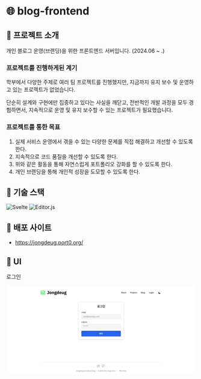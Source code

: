 # 🌐 blog-frontend

## 📌 프로젝트 소개

개인 블로그 운영(브랜딩)을 위한 프론트엔드 서버입니다. (2024.06 ~ .)

### 프로젝트를 진행하게된 계기

학부에서 다양한 주제로 여러 팀 프로젝트를 진행했지만, 지금까지 유지 보수 및 운영하고 있는 프로젝트가 없었습니다.

단순히 설계와 구현에만 집중하고 있다는 사실을 깨닫고, 전반적인 개발 과정을 모두 경험하면서, 지속적으로 운영 및 유지 보수할 수 있는 프로젝트가 필요했습니다.

### 프로젝트를 통한 목표

1. 실제 서비스 운영에서 겪을 수 있는 다양한 문제를 직접 해결하고 개선할 수 있도록 한다.
2. 지속적으로 코드 품질을 개선할 수 있도록 한다.
3. 위와 같은 활동을 통해 자연스럽게 포트폴리오 강화를 할 수 있도록 한다.
4. 개인 브랜딩을 통해 개인적 성장을 도모할 수 있도록 한다.

## 📌 기술 스택

![Svelte](https://img.shields.io/badge/Svelte-FF3E00?style=for-the-badge&logo=svelte&logoColor=white)
![Editor.js](https://img.shields.io/badge/Editor.js-000000?style=for-the-badge&logo=editor.js&logoColor=white)

## 📌 배포 사이트

- https://jongdeug.port0.org/

## 📌 UI 

로그인

![로그인](https://github.com/JongDeug/blog-frontend/blob/main/public/login.png)
